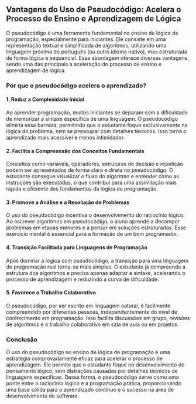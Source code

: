 
## Vantagens do Uso de Pseudocódigo: Acelera o Processo de Ensino e Aprendizagem de Lógica

O pseudocódigo é uma ferramenta fundamental no ensino de lógica de programação, especialmente para iniciantes. Ele consiste em uma representação textual e simplificada de algoritmos, utilizando uma linguagem próxima do português (ou outro idioma nativo), mas estruturada de forma lógica e sequencial. Essa abordagem oferece diversas vantagens, sendo uma das principais a aceleração do processo de ensino e aprendizagem de lógica.

### Por que o pseudocódigo acelera o aprendizado?

#### 1. **Reduz a Complexidade Inicial**

Ao aprender programação, muitos iniciantes se deparam com a dificuldade de memorizar a sintaxe específica de uma linguagem. O pseudocódigo elimina essa barreira, permitindo que o estudante foque exclusivamente na lógica do problema, sem se preocupar com detalhes técnicos. Isso torna o aprendizado mais acessível e menos intimidador.

#### 2. **Facilita a Compreensão dos Conceitos Fundamentais**

Conceitos como variáveis, operadores, estruturas de decisão e repetição podem ser apresentados de forma clara e direta no pseudocódigo. O estudante consegue visualizar o fluxo do algoritmo e entender como as instruções são executadas, o que contribui para uma assimilação mais rápida e eficiente dos fundamentos da lógica de programação.

#### 3. **Promove a Análise e a Resolução de Problemas**

O uso do pseudocódigo incentiva o desenvolvimento do raciocínio lógico. Ao escrever algoritmos em pseudocódigo, o aluno aprende a decompor problemas em etapas menores e a pensar em soluções estruturadas. Esse exercício mental é essencial para a formação de um bom programador.

#### 4. **Transição Facilitada para Linguagens de Programação**

Após dominar a lógica com pseudocódigo, a transição para uma linguagem de programação real torna-se mais simples. O estudante já compreende a estrutura dos algoritmos e precisa apenas adaptar a sintaxe, acelerando o processo de aprendizagem e reduzindo a curva de dificuldade.

#### 5. **Favorece o Trabalho Colaborativo**

O pseudocódigo, por ser escrito em linguagem natural, é facilmente compreendido por diferentes pessoas, independentemente do nível de conhecimento em programação. Isso facilita discussões em grupo, revisões de algoritmos e o trabalho colaborativo em sala de aula ou em projetos.

### Conclusão

O uso do pseudocódigo no ensino de lógica de programação é uma estratégia comprovadamente eficaz para acelerar o processo de aprendizagem. Ele permite que o estudante foque no desenvolvimento do pensamento lógico, sem distrações causadas por detalhes técnicos de linguagens específicas. Dessa forma, o pseudocódigo serve como uma ponte entre o raciocínio lógico e a programação prática, proporcionando uma base sólida para o aprendizado contínuo e o sucesso na área de desenvolvimento de software.
```
